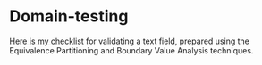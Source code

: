# Domain-testing
[Here is my checklist](https://docs.google.com/spreadsheets/d/11ORtZ4d10COzjQa1lKU979BtC36AsMYlruYxD51cMyk/edit?usp=sharing) for validating a text field, prepared using the Equivalence Partitioning and Boundary Value Analysis techniques.


